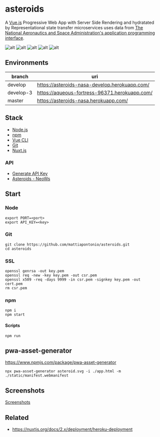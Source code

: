 # asteroids

A [Vue.js](https://vuejs.org) Progressive Web App with Server Side Rendering and hydratated by Representational state transfer microservices uses data from [The National Aeronautics and Space Administration's application programming interface](https://api.nasa.gov).

![alt](https://img.shields.io/github/issues/mattiapontonio/asteroids)
![alt](https://img.shields.io/github/forks/mattiapontonio/asteroids)
![alt](https://img.shields.io/github/stars/mattiapontonio/asteroids)
![alt](https://img.shields.io/github/license/mattiapontonio/asteroids)
![alt](https://img.shields.io/github/issues/mattiapontonio/asteroids)

## Environments

|branch|uri|
|-|-|
|develop|<https://asteroids-nasa-develop.herokuapp.com/>|
|develop-3|<https://aqueous-fortress-96371.herokuapp.com/>|
|master|<https://asteroids-nasa.herokuapp.com/>|

## Stack

- [Node.js](https://nodejs.org/en/)
- [npm](https://www.npmjs.com)
- [Vue CLI](https://cli.vuejs.org/)
- [Git](https://git-scm.com/)
- [Nuxt.js](https://nuxtjs.org/docs/2.x/get-started/installation)

### API

- [Generate API Key](https://api.nasa.gov/#apidatagov_signup)
- [Asteroids - NeoWs](https://api.nasa.gov/#NeoWS)

## Start

### Node

```shell
export PORT=<port>
export API_KEY=<key>
```

### Git

```shell
git clone https://github.com/mattiapontonio/asteroids.git
cd asteroids
```

### SSL

```shell
openssl genrsa -out key.pem
openssl req -new -key key.pem -out csr.pem
openssl x509 -req -days 9999 -in csr.pem -signkey key.pem -out cert.pem
rm csr.pem
```

### npm

```shell
npm i
npm start
```

#### Scripts

```shell
npm run
```

## pwa-asset-generator

<https://www.npmjs.com/package/pwa-asset-generator>

```shell
npx pwa-asset-generator asteroid.svg -i ./app.html -m ./static/manifest.webmanifest
```

## Screenshots

[Screenshots](/screenshots/screenshots.md)

## Related

- <https://nuxtjs.org/docs/2.x/deployment/heroku-deployment>
